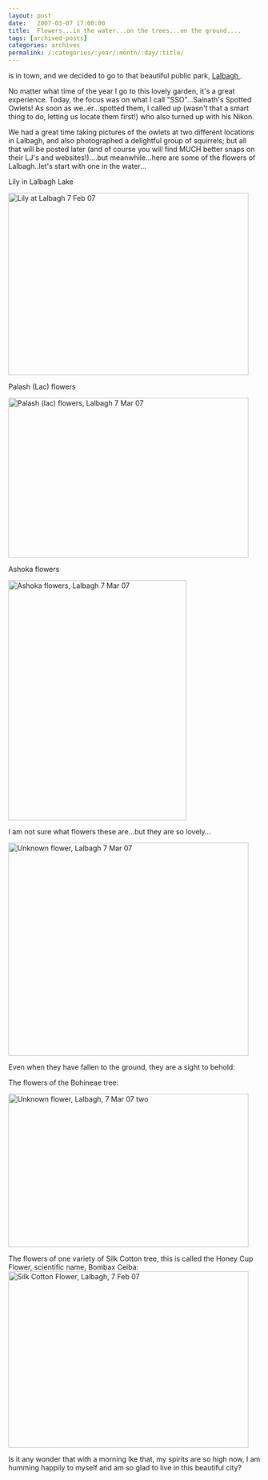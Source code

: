 ```yaml
---
layout: post
date:	2007-03-07 17:00:00
title:  Flowers...in the water...on the trees...on the ground....
tags: [archived-posts]
categories: archives
permalink: /:categories/:year/:month/:day/:title/
---
```

<LJ user="sainath"> is in town, and we decided to go to that beautiful public park, <a href="http://en.wikipedia.org/wiki/Lal_Bagh"> Lalbagh </a>.

No matter what time of the year I go to this lovely garden, it's a great experience.
Today, the focus was on what I call "SSO"...Sainath's Spotted Owlets! As soon as we..er...spotted them, I called up <LJ user="amoghavarsha"> (wasn't that a smart thing to do, letting us locate them first!) who also turned up with his Nikon. 

We had a great time taking pictures of the owlets at two different locations in Lalbagh, and also photographed a delightful group of squirrels; but all that will be posted later (and of course you will find MUCH better snaps on their LJ's and websites!)....but meanwhile...here are some of the flowers of Lalbagh..let's start with one in the water...


Lily in Lalbagh Lake


<a href="http://www.flickr.com/photos/96476944@N00/413540382/" title="Photo Sharing"><img src="http://farm1.static.flickr.com/160/413540382_fb981754f2.jpg" width="480" height="365" alt="Lily at Lalbagh 7 Feb 07" /></a>

<lj-cut text="For more flowers, click on this">

Palash (Lac) flowers

<a href="http://www.flickr.com/photos/96476944@N00/413541099/" title="Photo Sharing"><img src="http://farm1.static.flickr.com/159/413541099_6a26e5aab8_o.jpg" width="480" height="320" alt="Palash (lac) flowers, Lalbagh 7 Mar 07" /></a>

Ashoka flowers


<a href="http://www.flickr.com/photos/96476944@N00/413540594/" title="Photo Sharing"><img src="http://farm1.static.flickr.com/161/413540594_857d88fbd3.jpg" width="356" height="480" alt="Ashoka flowers, Lalbagh 7 Mar 07" /></a>

I am not sure what flowers these are...but they are so lovely...

<a href="http://www.flickr.com/photos/96476944@N00/413541504/" title="Photo Sharing"><img src="http://farm1.static.flickr.com/148/413541504_f858c3a405.jpg" width="480" height="426" alt="Unknown flower, Lalbagh 7 Mar 07" /></a>

Even when they have fallen to the ground, they are a sight to behold:


The flowers of the Bohineae tree:

<a href="http://www.flickr.com/photos/96476944@N00/413541524/" title="Photo Sharing"><img src="http://farm1.static.flickr.com/128/413541524_92e8414324.jpg" width="480" height="307" alt="Unknown flower, Lalbagh, 7 Mar 07 two" /></a>

The flowers of one variety of Silk Cotton tree, this is called the Honey Cup Flower, scientific name, Bombax Ceiba:
<a href="http://www.flickr.com/photos/96476944@N00/413542025/" title="Photo Sharing"><img src="http://farm1.static.flickr.com/128/413542025_084cbaf8f6.jpg" width="480" height="353" alt="Silk Cotton Flower, Lalbagh, 7 Feb 07" /></a>

</lj-cut>

Is it any wonder that with a morning lke that, my spirits are so high now, I am humming happily to myself and am so glad to live in this beautiful city?
